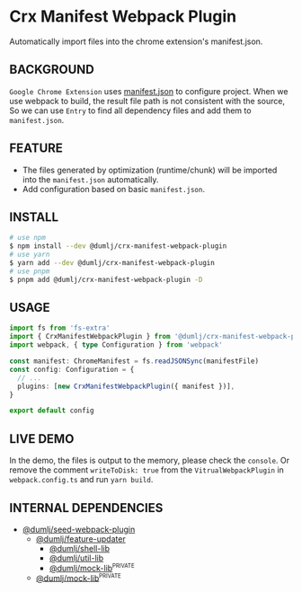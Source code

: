 <!-- This file is dynamically generated. please edit in __readme__ -->

# Crx Manifest Webpack Plugin

Automatically import files into the chrome extension&#x27;s manifest.json.

## BACKGROUND

`Google Chrome Extension` uses [manifest.json](https://developer.chrome.com/docs/extensions/mv3/manifest/) to configure project. When we use webpack to build, the result file path is not consistent with the source, So we can use `Entry` to find all dependency files and add them to `manifest.json`.

## FEATURE

- The files generated by optimization (runtime/chunk) will be imported into the `manifest.json` automatically.
- Add configuration based on basic `manifest.json`.

## INSTALL

```bash
# use npm
$ npm install --dev @dumlj/crx-manifest-webpack-plugin
# use yarn
$ yarn add --dev @dumlj/crx-manifest-webpack-plugin
# use pnpm
$ pnpm add @dumlj/crx-manifest-webpack-plugin -D
```

## USAGE

```ts
import fs from 'fs-extra'
import { CrxManifestWebpackPlugin } from '@dumlj/crx-manifest-webpack-plugin'
import webpack, { type Configuration } from 'webpack'

const manifest: ChromeManifest = fs.readJSONSync(manifestFile)
const config: Configuration = {
  // ...
  plugins: [new CrxManifestWebpackPlugin({ manifest })],
}

export default config
```

## LIVE DEMO

In the demo, the files is output to the memory, please check the `console`.
Or remove the comment `writeToDisk: true` from the `VitrualWebpackPlugin` in `webpack.config.ts` and run `yarn build`.

<dumlj-stackblitz height="800px" src="@dumlj-example/crx-manifest-webpack-plugin"></dumlj-stackblitz>

## INTERNAL DEPENDENCIES

- [@dumlj/seed-webpack-plugin](https://github.com/dumlj/dumlj-build/tree/main/@webpack-plugin/crx-manifest-webpack-plugin)
  - [@dumlj/feature-updater](https://github.com/dumlj/dumlj-build/tree/main/@webpack-plugin/crx-manifest-webpack-plugin)
    - [@dumlj/shell-lib](https://github.com/dumlj/dumlj-build/tree/main/@webpack-plugin/crx-manifest-webpack-plugin)
    - [@dumlj/util-lib](https://github.com/dumlj/dumlj-build/tree/main/@webpack-plugin/crx-manifest-webpack-plugin)
    - [@dumlj/mock-lib](https://github.com/dumlj/dumlj-build/tree/main/@webpack-plugin/crx-manifest-webpack-plugin)<sup><small>PRIVATE</small></sup>
  - [@dumlj/mock-lib](https://github.com/dumlj/dumlj-build/tree/main/@webpack-plugin/crx-manifest-webpack-plugin)<sup><small>PRIVATE</small></sup>
